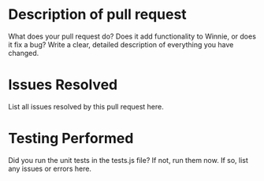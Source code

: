 # Description of pull request

What does your pull request do?  Does it add functionality to Winnie, or does it fix a bug?  Write a clear, detailed description of everything you have changed.

# Issues Resolved

List all issues resolved by this pull request here.

# Testing Performed

Did you run the unit tests in the tests.js file?  If not, run them now.  If so, list any issues or errors here.
